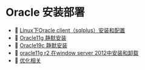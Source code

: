 # Oracle 安装部署

- 📄 [Linux下Oracle client（sqlplus）安装和配置](Oracle%20安装部署/Linux下Oracle%20client（sqlplus）安装和配置.md)
- 📄 [Oracle11g 静默安装](Oracle%20安装部署/Oracle11g%20静默安装.md)
- 📄 [Oracle19c 静默安装](Oracle%20安装部署/Oracle19c%20静默安装.md)
- 📄 [oracle11g r2 在window server 2012中安装和卸载](Oracle%20安装部署/oracle11g%20r2%20在window%20server%202012中安装和卸载.md)
- 📄 [优化相关](Oracle%20安装部署/优化相关.md)

‍
